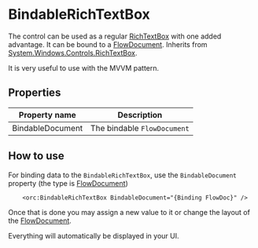 BindableRichTextBox
===================

The control can be used as a regular [RichTextBox][1] with one added advantage. It can be bound to a [FlowDocument][2]. 
Inherits from [System.Windows.Controls.RichTextBox][1].

It is very useful to use with the MVVM pattern.

## Properties

Property name|Description
-|-
BindableDocument|The bindable `FlowDocument`

## How to use

For binding data to the `BindableRichTextBox`, use the `BindableDocument` property  (the type is [FlowDocument][2])

```
    <orc:BindableRichTextBox BindableDocument="{Binding FlowDoc}" />
```

Once that is done you may assign a new value to it or change the layout of the  [FlowDocument][2]. 

Everything will automatically be displayed in your UI.

[1]: https://msdn.microsoft.com/en-us/library/system.windows.controls.richtextbox(v=vs.110).aspx
[2]: https://msdn.microsoft.com/en-us/library/system.windows.documents.flowdocument(v=vs.110).aspx